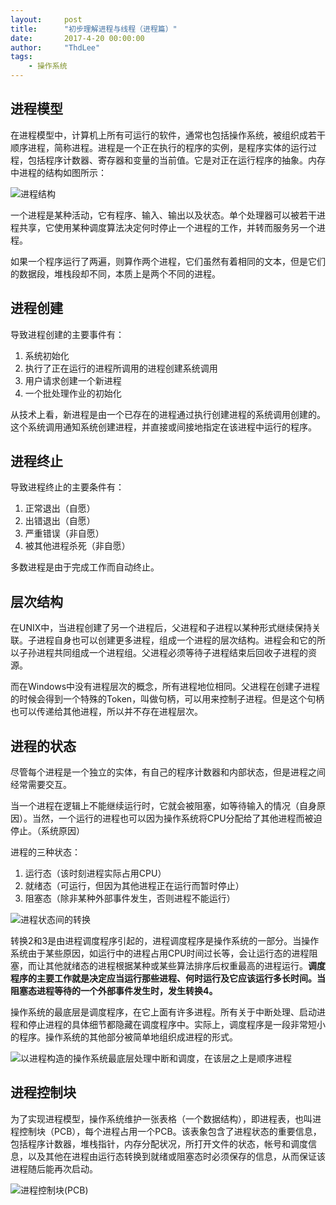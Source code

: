 ```yaml
---
layout:     post
title:      "初步理解进程与线程（进程篇）"
date:       2017-4-20 00:00:00
author:     "ThdLee"
tags:
    - 操作系统
---
```


## 进程模型

在进程模型中，计算机上所有可运行的软件，通常也包括操作系统，被组织成若干顺序进程，简称进程。进程是一个正在执行的程序的实例，是程序实体的运行过程，包括程序计数器、寄存器和变量的当前值。它是对正在运行程序的抽象。内存中进程的结构如图所示：

![进程结构](http://thdlee.com/img/Process/processStructure.jpg)

一个进程是某种活动，它有程序、输入、输出以及状态。单个处理器可以被若干进程共享，它使用某种调度算法决定何时停止一个进程的工作，并转而服务另一个进程。

如果一个程序运行了两遍，则算作两个进程，它们虽然有着相同的文本，但是它们的数据段，堆栈段却不同，本质上是两个不同的进程。

## 进程创建

导致进程创建的主要事件有：

1. 系统初始化
2. 执行了正在运行的进程所调用的进程创建系统调用
3. 用户请求创建一个新进程
4. 一个批处理作业的初始化

从技术上看，新进程是由一个已存在的进程通过执行创建进程的系统调用创建的。这个系统调用通知系统创建进程，并直接或间接地指定在该进程中运行的程序。

## 进程终止

导致进程终止的主要条件有：

1. 正常退出（自愿）
2. 出错退出（自愿）
3. 严重错误（非自愿）
4. 被其他进程杀死（非自愿）

多数进程是由于完成工作而自动终止。

## 层次结构

在UNIX中，当进程创建了另一个进程后，父进程和子进程以某种形式继续保持关联。子进程自身也可以创建更多进程，组成一个进程的层次结构。进程会和它的所以子孙进程共同组成一个进程组。父进程必须等待子进程结束后回收子进程的资源。

而在Windows中没有进程层次的概念，所有进程地位相同。父进程在创建子进程的时候会得到一个特殊的Token，叫做句柄，可以用来控制子进程。但是这个句柄也可以传递给其他进程，所以并不存在进程层次。

## 进程的状态

尽管每个进程是一个独立的实体，有自己的程序计数器和内部状态，但是进程之间经常需要交互。

当一个进程在逻辑上不能继续运行时，它就会被阻塞，如等待输入的情况（自身原因）。当然，一个运行的进程也可以因为操作系统将CPU分配给了其他进程而被迫停止。（系统原因）

进程的三种状态：

1. 运行态（该时刻进程实际占用CPU）
2. 就绪态（可运行，但因为其他进程正在运行而暂时停止）
3. 阻塞态（除非某种外部事件发生，否则进程不能运行）

![进程状态间的转换](http://thdlee.com/img/Process/processState.jpg)

转换2和3是由进程调度程序引起的，进程调度程序是操作系统的一部分。当操作系统由于某些原因，如运行中的进程占用CPU时间过长等，会让运行态的进程阻塞，而让其他就绪态的进程根据某种或某些算法排序后权重最高的进程运行。**调度程序的主要工作就是决定应当运行那些进程、何时运行及它应该运行多长时间。当阻塞态进程等待的一个外部事件发生时，发生转换4。**

操作系统的最底层是调度程序，在它上面有许多进程。所有关于中断处理、启动进程和停止进程的具体细节都隐藏在调度程序中。实际上，调度程序是一段非常短小的程序。操作系统的其他部分被简单地组织成进程的形式。

![以进程构造的操作系统最底层处理中断和调度，在该层之上是顺序进程](http://thdlee.com/img/Process/Scheduler.jpg)

## 进程控制块

为了实现进程模型，操作系统维护一张表格（一个数据结构），即进程表，也叫进程控制块（PCB），每个进程占用一个PCB。该表象包含了进程状态的重要信息，包括程序计数器，堆栈指针，内存分配状况，所打开文件的状态，帐号和调度信息，以及其他在进程由运行态转换到就绪或阻塞态时必须保存的信息，从而保证该进程随后能再次启动。

![进程控制块(PCB)](http://thdlee.com/img/Process/PCB.jpg)

